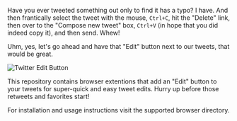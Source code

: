 Have you ever tweeted something out only to find it has a typo? I have. And then frantically select the tweet with the mouse, `Ctrl+C`, hit the "Delete" link, then over to the "Compose new tweet" box, `Ctrl+V` (in hope that you did indeed copy it), and then send. Whew!

Uhm, yes, let's go ahead and have that "Edit" button next to our tweets, that would be great.

![Twitter Edit Button](https://github.com/soulseekah/tweet-edit-button/raw/master/screenshot.png)

This repository contains browser extentions that add an "Edit" button to your tweets for super-quick and easy tweet edits. Hurry up before those retweets and favorites start!

For installation and usage instructions visit the supported browser directory.
